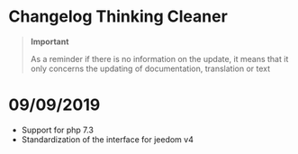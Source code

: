 # Changelog Thinking Cleaner

>**Important**
>
>As a reminder if there is no information on the update, it means that it only concerns the updating of documentation, translation or text

# 09/09/2019

- Support for php 7.3
- Standardization of the interface for jeedom v4
